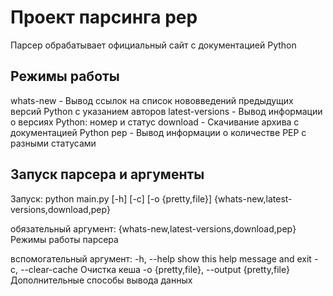 # Проект парсинга pep

Парсер обрабатывает официальный сайт с документацией Python

## Режимы работы

whats-new - Вывод ссылок на список нововведений предыдущих версий Python с указанием авторов
latest-versions - Вывод информации о версиях Python: номер и статус
download - Скачивание архива с документацией Python
pep - Вывод информации о количестве PEP с разными статусами

## Запуск парсера и аргументы

Запуск: python main.py [-h] [-c] [-o {pretty,file}] {whats-new,latest-versions,download,pep}

обязательный аргумент:
  {whats-new,latest-versions,download,pep}
                        Режимы работы парсера

вспомогательный аргумент:
  -h, --help            show this help message and exit
  -c, --clear-cache     Очистка кеша
  -o {pretty,file}, --output {pretty,file}
                        Дополнительные способы вывода данных
